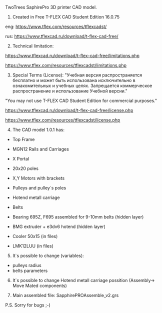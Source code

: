 TwoTrees SaphirePro 3D printer CAD model.

1. Created in Free T-FLEX CAD Student Edition 16.0.75

eng: https://www.tflex.com/resources/tflexcadst/

rus: https://www.tflexcad.ru/download/t-flex-cad-free/

2. Technical limitation:

https://www.tflexcad.ru/download/t-flex-cad-free/limitations.php

https://www.tflex.com/resources/tflexcadst/limitations.php

3. Special Terms (License):
"Учебная версия распространяется бесплатно и может быть использована исключительно в ознакомительных и учебных целях. Запрещается коммерческое распространение и использование Учебной версии."

"You may not use T-FLEX CAD Student Edition for commercial purposes."

https://www.tflexcad.ru/download/t-flex-cad-free/license.php

https://www.tflex.com/resources/tflexcadst/license.php


4. The CAD model 1.0.1 has:
- Top Frame
- MGN12 Rails and Carriages
- X Portal
- 20x20 poles
- X,Y Motors with brackets
- Pulleys and pulley`s poles
- Hotend metall carriage
- Belts

- Bearing 695Z, F695 assembled for 9-10mm belts (hidden layer)
- BMG extruder + e3dv6 hotend (hidden layer)
- Cooler 50x15 (in files)
- LMK12LUU (in files)

5. It`s possible to change (variables):
- pulleys radius
- belts parameters

6. It`s possible to change Hotend metall carriage possition (Assembly-> Move Mated components)

7. Main assembled file: SapphirePROAssemble_v2.grs

P.S. Sorry for bugs ;-)
